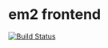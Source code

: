 # em2 frontend

[![Build Status](https://travis-ci.org/em-2/em2-frontend.svg?branch=master)](https://travis-ci.org/em-2/em2-frontend)

